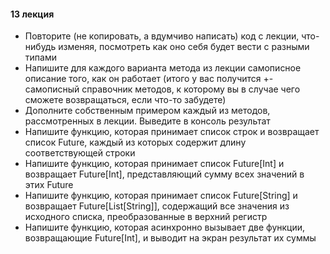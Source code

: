 #### 13 лекция

- Повторите (не копировать, а вдумчиво написать) код с лекции, что-нибудь изменяя, посмотреть как оно себя будет вести с
  разными типами
- Напишите для каждого варианта метода из лекции самописное описание того, как он работает (итого у вас получится +-
  самописный справочник методов, к которому вы в случае чего сможете возвращаться, если что-то забудете)
- Дополните собственным примером каждый из методов, рассмотренных в лекции. Выведите в консоль результат
- Напишите функцию, которая принимает список строк и возвращает список Future, каждый из которых содержит длину соответствующей строки
- Напишите функцию, которая принимает список Future[Int] и возвращает Future[Int], представляющий сумму всех значений в этих Future
- Напишите функцию, которая принимает список Future[String] и возвращает Future[List[String]], содержащий все значения из исходного списка, преобразованные в верхний регистр
- Напишите функцию, которая асинхронно вызывает две функции, возвращающие Future[Int], и выводит на экран результат их суммы